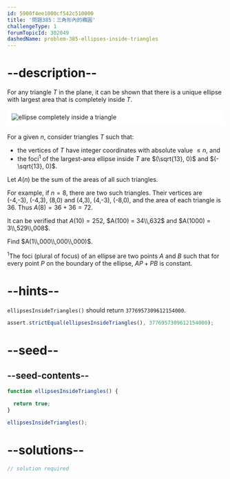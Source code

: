 ```yaml
---
id: 5900f4ee1000cf542c510000
title: '問題385：三角形內的橢圓'
challengeType: 1
forumTopicId: 302049
dashedName: problem-385-ellipses-inside-triangles
---
```


# --description--

For any triangle $T$ in the plane, it can be shown that there is a unique ellipse with largest area that is completely inside $T$.

<img alt="ellipse completely inside a triangle" src="https://cdn.freecodecamp.org/curriculum/project-euler/ellipses-inside-triangles.png" style="background-color: white; padding: 10px; display: block; margin-right: auto; margin-left: auto; margin-bottom: 1.2rem;" />

For a given $n$, consider triangles $T$ such that:

-   the vertices of $T$ have integer coordinates with absolute value $≤ n$, and
-   the foci<sup>1</sup> of the largest-area ellipse inside $T$ are $(\sqrt{13}, 0)$ and $(-\sqrt{13}, 0)$.

Let $A(n)$ be the sum of the areas of all such triangles.

For example, if $n = 8$, there are two such triangles. Their vertices are (-4,-3), (-4,3), (8,0) and (4,3), (4,-3), (-8,0), and the area of each triangle is 36. Thus $A(8) = 36 + 36 = 72$.

It can be verified that $A(10) = 252$, $A(100) = 34\\,632$ and $A(1000) = 3\\,529\\,008$.

Find $A(1\\,000\\,000\\,000)$.

<sup>1</sup>The foci (plural of focus) of an ellipse are two points $A$ and $B$ such that for every point $P$ on the boundary of the ellipse, $AP + PB$ is constant.

# --hints--

`ellipsesInsideTriangles()` should return `3776957309612154000`.

```js
assert.strictEqual(ellipsesInsideTriangles(), 3776957309612154000);
```

# --seed--

## --seed-contents--

```js
function ellipsesInsideTriangles() {

  return true;
}

ellipsesInsideTriangles();
```

# --solutions--

```js
// solution required
```
